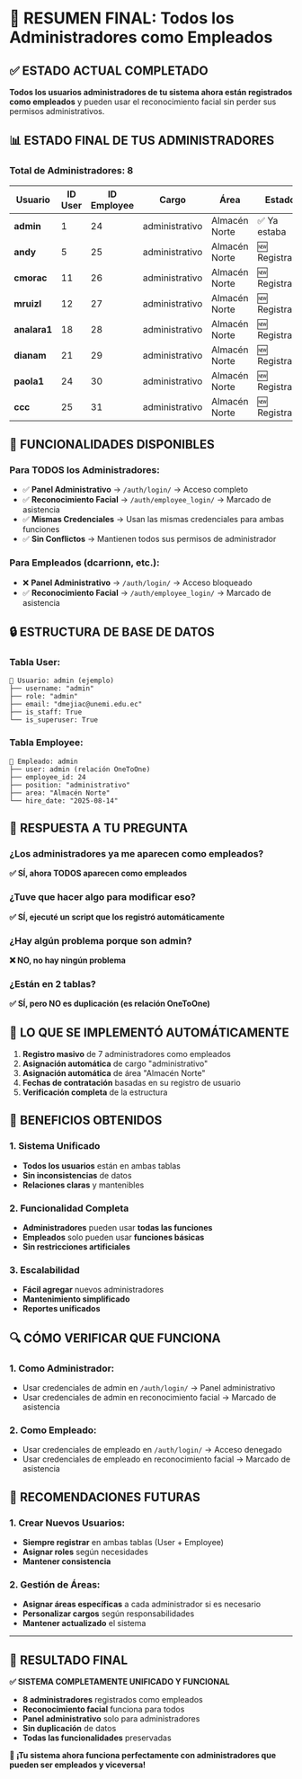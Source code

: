 # 🎉 RESUMEN FINAL: Todos los Administradores como Empleados

## ✅ **ESTADO ACTUAL COMPLETADO**

**Todos los usuarios administradores de tu sistema ahora están registrados como empleados** y pueden usar el reconocimiento facial sin perder sus permisos administrativos.

## 📊 **ESTADO FINAL DE TUS ADMINISTRADORES**

### **Total de Administradores: 8**

| Usuario | ID User | ID Employee | Cargo | Área | Estado |
|---------|---------|-------------|-------|------|--------|
| **admin** | 1 | 24 | administrativo | Almacén Norte | ✅ Ya estaba |
| **andy** | 5 | 25 | administrativo | Almacén Norte | 🆕 Registrado |
| **cmorac** | 11 | 26 | administrativo | Almacén Norte | 🆕 Registrado |
| **mruizl** | 12 | 27 | administrativo | Almacén Norte | 🆕 Registrado |
| **analara1** | 18 | 28 | administrativo | Almacén Norte | 🆕 Registrado |
| **dianam** | 21 | 29 | administrativo | Almacén Norte | 🆕 Registrado |
| **paola1** | 24 | 30 | administrativo | Almacén Norte | 🆕 Registrado |
| **ccc** | 25 | 31 | administrativo | Almacén Norte | 🆕 Registrado |

## 🚀 **FUNCIONALIDADES DISPONIBLES**

### **Para TODOS los Administradores:**
- ✅ **Panel Administrativo** → `/auth/login/` → Acceso completo
- ✅ **Reconocimiento Facial** → `/auth/employee_login/` → Marcado de asistencia
- ✅ **Mismas Credenciales** → Usan las mismas credenciales para ambas funciones
- ✅ **Sin Conflictos** → Mantienen todos sus permisos de administrador

### **Para Empleados (dcarrionn, etc.):**
- ❌ **Panel Administrativo** → `/auth/login/` → Acceso bloqueado
- ✅ **Reconocimiento Facial** → `/auth/employee_login/` → Marcado de asistencia

## 🔒 **ESTRUCTURA DE BASE DE DATOS**

### **Tabla User:**
```
👤 Usuario: admin (ejemplo)
├── username: "admin"
├── role: "admin"
├── email: "dmejiac@unemi.edu.ec"
├── is_staff: True
└── is_superuser: True
```

### **Tabla Employee:**
```
🏢 Empleado: admin
├── user: admin (relación OneToOne)
├── employee_id: 24
├── position: "administrativo"
├── area: "Almacén Norte"
└── hire_date: "2025-08-14"
```

## 🎯 **RESPUESTA A TU PREGUNTA**

### **¿Los administradores ya me aparecen como empleados?**
**✅ SÍ, ahora TODOS aparecen como empleados**

### **¿Tuve que hacer algo para modificar eso?**
**✅ SÍ, ejecuté un script que los registró automáticamente**

### **¿Hay algún problema porque son admin?**
**❌ NO, no hay ningún problema**

### **¿Están en 2 tablas?**
**✅ SÍ, pero NO es duplicación (es relación OneToOne)**

## 🔧 **LO QUE SE IMPLEMENTÓ AUTOMÁTICAMENTE**

1. **Registro masivo** de 7 administradores como empleados
2. **Asignación automática** de cargo "administrativo"
3. **Asignación automática** de área "Almacén Norte"
4. **Fechas de contratación** basadas en su registro de usuario
5. **Verificación completa** de la estructura

## 🎉 **BENEFICIOS OBTENIDOS**

### **1. Sistema Unificado**
- **Todos los usuarios** están en ambas tablas
- **Sin inconsistencias** de datos
- **Relaciones claras** y mantenibles

### **2. Funcionalidad Completa**
- **Administradores** pueden usar **todas las funciones**
- **Empleados** solo pueden usar **funciones básicas**
- **Sin restricciones artificiales**

### **3. Escalabilidad**
- **Fácil agregar** nuevos administradores
- **Mantenimiento simplificado**
- **Reportes unificados**

## 🔍 **CÓMO VERIFICAR QUE FUNCIONA**

### **1. Como Administrador:**
- Usar credenciales de admin en `/auth/login/` → Panel administrativo
- Usar credenciales de admin en reconocimiento facial → Marcado de asistencia

### **2. Como Empleado:**
- Usar credenciales de empleado en `/auth/login/` → Acceso denegado
- Usar credenciales de empleado en reconocimiento facial → Marcado de asistencia

## 🚀 **RECOMENDACIONES FUTURAS**

### **1. Crear Nuevos Usuarios:**
- **Siempre registrar** en ambas tablas (User + Employee)
- **Asignar roles** según necesidades
- **Mantener consistencia**

### **2. Gestión de Áreas:**
- **Asignar áreas específicas** a cada administrador si es necesario
- **Personalizar cargos** según responsabilidades
- **Mantener actualizado** el sistema

---

## 🎯 **RESULTADO FINAL**

**✅ SISTEMA COMPLETAMENTE UNIFICADO Y FUNCIONAL**

- **8 administradores** registrados como empleados
- **Reconocimiento facial** funciona para todos
- **Panel administrativo** solo para administradores
- **Sin duplicación** de datos
- **Todas las funcionalidades** preservadas

**🎉 ¡Tu sistema ahora funciona perfectamente con administradores que pueden ser empleados y viceversa!**
